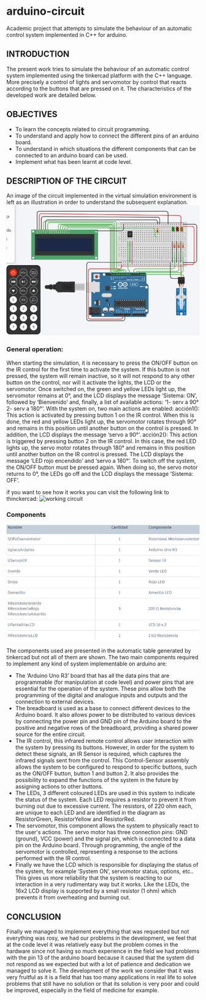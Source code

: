 # arduino-circuit
Academic project that attempts to simulate the behaviour of an automatic control system implemented in C++ for arduino.

## INTRODUCTION
The present work tries to simulate the behaviour of an automatic control system implemented using the tinkercad platform with the C++ language. More precisely a control of lights and servomotor by control that reacts according to the buttons that are pressed on it. The characteristics of the developed work are detailed below.

## OBJECTIVES
- To learn the concepts related to circuit programming.
- To understand and apply how to connect the different pins of an arduino board.
- To understand in which situations the different components that can be connected to an arduino board can be used.
- Implement what has been learnt at code level.

## DESCRIPTION OF THE CIRCUIT
An image of the circuit implemented in the virtual simulation environment is left as an illustration in order to understand the subsequent explanation.
![circuit](images/circuit.png)

### General operation:
When starting the simulation, it is necessary to press the ON/OFF button on the IR control for the first time to activate the system. If this button is not pressed, the system will remain inactive, so it will not respond to any other button on the control, nor will it activate the lights, the LCD or the servomotor. Once switched on, the green and yellow LEDs light up, the servomotor remains at 0°, and the LCD displays the message ‘Sistema: ON’, followed by ‘Bienvenido’ and, finally, a list of available actions: ‘1- serv a 90° 2- serv a 180°’.
With the system on, two main actions are enabled:
acción1(): This action is activated by pressing button 1 on the IR control. When this is done, the red and yellow LEDs light up, the servomotor rotates through 90° and remains in this position until another button on the control is pressed. In addition, the LCD displays the message ‘servo a 90°’.
acción2(): This action is triggered by pressing button 2 on the IR control. In this case, the red LED lights up, the servo motor rotates through 180° and remains in this position until another button on the IR control is pressed. The LCD displays the message ‘LED rojo encendido’ and ‘servo a 180°’.
To switch off the system, the ON/OFF button must be pressed again. When doing so, the servo motor returns to 0°, the LEDs go off and the LCD displays the message ‘Sistema: OFF’.

if you want to see how it works you can visit the following link to thinckercad:
![working circuit](https://www.tinkercad.com/things/am5lEEiCa9f-parcial-2/editel?returnTo=https%3A%2F%2Fwww.tinkercad.com%2Fdashboard%2Fcollections%2F5whdj2LZ5QN%2Fcircuits&sharecode=poPQL2WuCMisERXay7xXYR3jUOKyIN0HDIyXAVIG7ts)

### Components
![components](images/components.png)

The components used are presented in the automatic table generated by tinkercad but not all of them are shown.
The two main components required to implement any kind of system implementable on arduino are: 
- The ‘Arduino Uno R3’ board that has all the data pins that are programmable (for manipulation at code level) and power pins that are essential for the operation of the system. These pins allow both the programming of the digital and analogue inputs and outputs and the connection to external devices.
- The breadboard is used as a base to connect different devices to the Arduino board. It also allows power to be distributed to various devices by connecting the power pin and GND pin of the Arduino board to the positive and negative rows of the breadboard, providing a shared power source for the entire circuit.
- The IR control, this infrared remote control allows user interaction with the system by pressing its buttons. However, in order for the system to detect these signals, an IR Sensor is required, which captures the infrared signals sent from the control. This Control-Sensor assembly allows the system to be configured to respond to specific buttons, such as the ON/OFF button, button 1 and button 2. It also provides the possibility to expand the functions of the system in the future by assigning actions to other buttons.
- The LEDs, 3 different coloured LEDs are used in this system to indicate the status of the system. Each LED requires a resistor to prevent it from burning out due to excessive current. The resistors, of 220 ohm each, are unique to each LED and are identified in the diagram as ResistorGreen, ResistorYellow and ResistorRed.
- The servomotor, this component allows the system to physically react to the user's actions. The servo motor has three connection pins: GND (ground), VCC (power) and the signal pin, which is connected to a data pin on the Arduino board. Through programming, the angle of the servomotor is controlled, representing a response to the actions performed with the IR control.
- Finally we have the LCD which is responsible for displaying the status of the system, for example ‘System ON’, servomotor status, options, etc.. This gives us more reliability that the system is reacting to our interaction in a very rudimentary way but it works. Like the LEDs, the 16x2 LCD display is supported by a small resistor (1 ohm) which prevents it from overheating and burning out. 

## CONCLUSION
Finally we managed to implement everything that was requested but not everything was rosy, we had our problems in the development, we feel that at the code level it was relatively easy but the problem comes in the hardware since not having so much experience in the field we had problems with the pin 13 of the arduino board because it caused that the system did not respond as we expected but with a lot of patience and dedication we managed to solve it. The development of the work we consider that it was very fruitful as it is a field that has too many applications in real life to solve problems that still have no solution or that its solution is very poor and could be improved, especially in the field of medicine for example.
